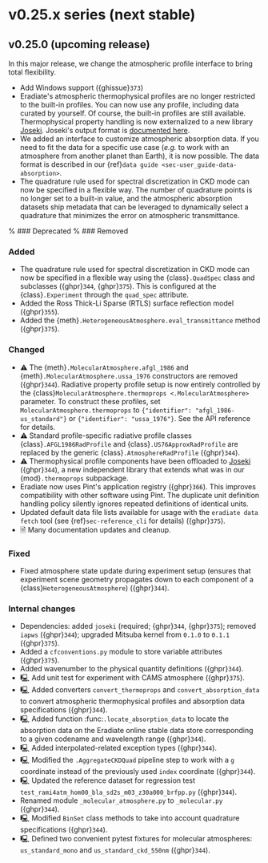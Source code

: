 # v0.25.x series (next stable)

## v0.25.0 (upcoming release)

In this major release, we change the atmospheric profile interface to bring
total flexibility.

* Add Windows support ({ghissue}`373`)
* Eradiate's atmospheric thermophysical profiles are no longer restricted to
  the built-in profiles. You can now use any profile, including data curated by
  yourself. Of course, the built-in profiles are still available.
  Thermophysical property handling is now externalized to a new library
  [Joseki](https://github.com/rayference/joseki). Joseki's output format is
  [documented here](https://rayference.github.io/joseki/2.5/explanation/#dataset-schema).
* We added an interface to customize atmospheric absorption data. If you need to
  fit the data for a specific use case (*e.g.* to work with an atmosphere from
  another planet than Earth), it is now possible. The data format is described
  in our {ref}`data guide <sec-user_guide-data-absorption>`.
* The quadrature rule used for spectral discretization in CKD mode can now be
  specified in a flexible way. The number of quadrature points is no longer set
  to a built-in value, and the atmospheric absorption datasets ship metadata
  that can be leveraged to dynamically select a quadrature that minimizes the
  error on atmospheric transmittance.

% ### Deprecated
% ### Removed

### Added

* The quadrature rule used for spectral discretization in CKD mode can now be
  specified in a flexible way using the {class}`.QuadSpec` class and subclasses
  ({ghpr}`344`, {ghpr}`375`). This is configured at the {class}`.Experiment`
  through the `quad_spec` attribute.
* Added the Ross Thick-Li Sparse (RTLS) surface reflection model ({ghpr}`355`).
* Added the {meth}`.HeterogeneousAtmosphere.eval_transmittance` method
  ({ghpr}`375`).

### Changed

* ⚠ The {meth}`.MolecularAtmosphere.afgl_1986` and
  {meth}`.MolecularAtmosphere.ussa_1976` constructors are removed ({ghpr}`344`).
  Radiative property profile setup is now entirely controlled by the
  {class}`MolecularAtmosphere.thermoprops <.MolecularAtmosphere>` parameter.
  To construct these profiles, set ``MolecularAtmosphere.thermoprops`` to
  `{"identifier": "afgl_1986-us_standard"}` or `{"identifier": "ussa_1976"}`.
  See the API reference for details.
* ⚠ Standard profile-specific radiative profile classes
  {class}`.AFGL1986RadProfile` and {class}`.US76ApproxRadProfile` are replaced
  by the generic {class}`.AtmosphereRadProfile` ({ghpr}`344`).
* ⚠ Thermophysical profile components have been offloaded to
  [Joseki](https://github.com/rayference/joseki) ({ghpr}`344`), a new
  independent library that extends what was in our {mod}`.thermoprops`
  subpackage.
* Eradiate now uses Pint's application registry ({ghpr}`366`). This improves
  compatibility with other software using Pint. The duplicate unit definition
  handling policy silently ignores repeated definitions of identical units.
* Updated default data file lists available for usage with the
  `eradiate data fetch` tool (see {ref}`sec-reference_cli` for details)
  ({ghpr}`375`).
* 🗎 Many documentation updates and cleanup.

### Fixed

* Fixed atmosphere state update during experiment setup (ensures that experiment
  scene geometry propagates down to each component of a
  {class}`HeterogeneousAtmosphere`) ({ghpr}`344`).

### Internal changes

* Dependencies: added `joseki` (required; {ghpr}`344`, {ghpr}`375`); removed
  `iapws` ({ghpr}`344`); upgraded Mitsuba kernel from `0.1.0` to `0.1.1`
  ({ghpr}`375`).
* Added a `cfconventions.py` module to store variable attributes ({ghpr}`375`).
* Added wavenumber to the physical quantity definitions ({ghpr}`344`).
* 🖳 Add unit test for experiment with CAMS atmosphere ({ghpr}`375`).
* 🖳 Added converters `convert_thermoprops` and `convert_absorption_data` to
  convert atmospheric thermophysical profiles and absorption data
  specifications ({ghpr}`344`).
* 🖳 Added function :func:`.locate_absorption_data` to locate the absorption
  data on the Eradiate online stable data store corresponding to a given
  codename and wavelength range ({ghpr}`344`).
* 🖳 Added interpolated-related exception types ({ghpr}`344`).
* 🖳 Modified the `.AggregateCKDQuad` pipeline step to work with a `g` coordinate
  instead of the previously used `index` coordinate ({ghpr}`344`).
* 🖳 Updated the reference dataset for regression test
  `test_rami4atm_hom00_bla_sd2s_m03_z30a000_brfpp.py` ({ghpr}`344`).
* Renamed module `_molecular_atmosphere.py` to `_molecular.py` ({ghpr}`344`).
* 🖳 Modified `BinSet` class methods to take into account quadrature
  specifications ({ghpr}`344`).
* 🖳 Defined two convenient pytest fixtures for molecular atmospheres:
  `us_standard_mono` and `us_standard_ckd_550nm` ({ghpr}`344`).
